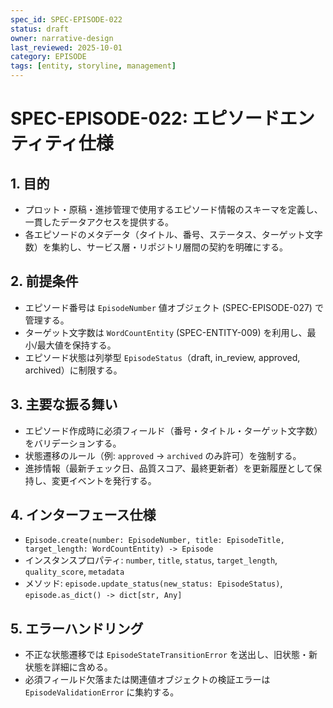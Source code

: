 ```yaml
---
spec_id: SPEC-EPISODE-022
status: draft
owner: narrative-design
last_reviewed: 2025-10-01
category: EPISODE
tags: [entity, storyline, management]
---
```

# SPEC-EPISODE-022: エピソードエンティティ仕様

## 1. 目的
- プロット・原稿・進捗管理で使用するエピソード情報のスキーマを定義し、一貫したデータアクセスを提供する。
- 各エピソードのメタデータ（タイトル、番号、ステータス、ターゲット文字数）を集約し、サービス層・リポジトリ層間の契約を明確にする。

## 2. 前提条件
- エピソード番号は `EpisodeNumber` 値オブジェクト (SPEC-EPISODE-027) で管理する。
- ターゲット文字数は `WordCountEntity` (SPEC-ENTITY-009) を利用し、最小/最大値を保持する。
- エピソード状態は列挙型 `EpisodeStatus`（draft, in_review, approved, archived）に制限する。

## 3. 主要な振る舞い
- エピソード作成時に必須フィールド（番号・タイトル・ターゲット文字数）をバリデーションする。
- 状態遷移のルール（例: `approved` → `archived` のみ許可）を強制する。
- 進捗情報（最新チェック日、品質スコア、最終更新者）を更新履歴として保持し、変更イベントを発行する。

## 4. インターフェース仕様
- `Episode.create(number: EpisodeNumber, title: EpisodeTitle, target_length: WordCountEntity) -> Episode`
- インスタンスプロパティ: `number`, `title`, `status`, `target_length`, `quality_score`, `metadata`
- メソッド: `episode.update_status(new_status: EpisodeStatus)`, `episode.as_dict() -> dict[str, Any]`

## 5. エラーハンドリング
- 不正な状態遷移では `EpisodeStateTransitionError` を送出し、旧状態・新状態を詳細に含める。
- 必須フィールド欠落または関連値オブジェクトの検証エラーは `EpisodeValidationError` に集約する。
